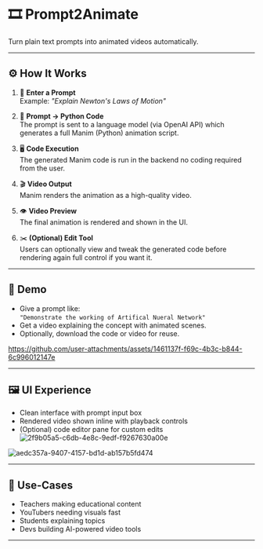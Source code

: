 # 🎞️ Prompt2Animate

Turn plain text prompts into animated videos  automatically.

---

## ⚙️ How It Works

1. 📝 **Enter a Prompt**  
   Example: _"Explain Newton's Laws of Motion"_

2. 🧠 **Prompt → Python Code**  
   The prompt is sent to a language model (via OpenAI API) which generates a full Manim (Python) animation script.

3. 🖥️ **Code Execution**  
   The generated Manim code is run in the backend no coding required from the user.

4. 🎬 **Video Output**  
   Manim renders the animation as a high-quality video.

5. 👁️ **Video Preview**  
   The final animation is rendered and shown in the UI.

6. ✂️ **(Optional) Edit Tool**  
   Users can optionally view and tweak the generated code before rendering again  full control if you want it.

---

## 🧪 Demo

- Give a prompt like:  
  `"Demonstrate the working of Artifical Nueral Network"`
- Get a video explaining the concept with animated scenes.
- Optionally, download the code or video for reuse.

https://github.com/user-attachments/assets/1461137f-f69c-4b3c-b844-6c996012147e

---


## 🖼️ UI Experience

- Clean interface with prompt input box
- Rendered video shown inline with playback controls
- (Optional) code editor pane for custom edits
![2f9b05a5-c6db-4e8c-9edf-f9267630a00e](https://github.com/user-attachments/assets/31b147e8-79fc-46a0-8929-8f6facbb2e9d)

![aedc357a-9407-4157-bd1d-ab157b5fd474](https://github.com/user-attachments/assets/50640a8b-98ec-45fd-80c9-62a510c60027)

---

## 🚀 Use-Cases

- Teachers making educational content
- YouTubers needing visuals fast
- Students explaining topics
- Devs building AI-powered video tools

---

